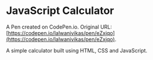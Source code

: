 # JavaScript Calculator

A Pen created on CodePen.io. Original URL: [https://codepen.io/lalwanivikas/pen/eZxjqo](https://codepen.io/lalwanivikas/pen/eZxjqo).

A simple calculator built using HTML, CSS and JavaScript.